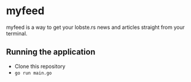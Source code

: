 # myfeed
myfeed is a way to get your lobste.rs news and articles straight from your terminal.

## Running the application
- Clone this repository
- `go run main.go`
